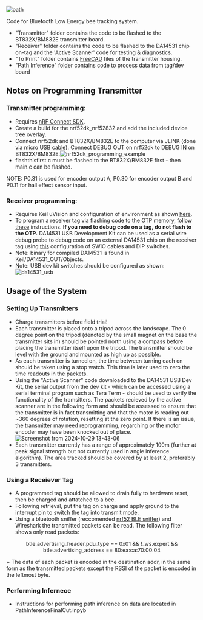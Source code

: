 ![path](https://github.com/user-attachments/assets/af7e39d3-c430-487c-9193-fa6b5d785af8)

Code for Bluetooth Low Energy bee tracking system.

+ "Transmitter" folder contains the code to be flashed to the BT832X/BM832E transmitter board.
+ "Receiver" folder contains the code to be flashed to the DA14531 chip on-tag and the 'Active Scanner' code for testing & diagnostics.
+ "To Print" folder contains [FreeCAD](https://www.freecad.org/) files of the transmitter housing.
+ "Path Inference" folder contains code to process data from tag/dev board

## Notes on Programming Transmitter
### Transmitter programming:
+ Requires [nRF Connect SDK](https://www.nordicsemi.com/Products/Development-software/nRF-Connect-SDK).
+ Create a build for the nrf52dk_nrf52832 and add the included device tree overlay.
+ Connect nrf52dk and BT832X/BM832E to the computer via JLINK (done via micro USB cable). Connect DEBUG OUT on nrf52dk to DEBUG IN on BT832X/BM832E:![nrf52dk_programming_example](https://github.com/SheffieldMLtracking/BLETrack/assets/48182877/72ba9a20-63c9-43b5-8ed9-a530d90849f3)
+ flashthisfirst.c must be flashed to the BT832X/BM832E first - then main.c can be flashed.

NOTE: P0.31 is used for encoder output A, P0.30 for encoder output B and P0.11 for hall effect sensor input.

### Receiver programming:
+ Requires Keil uVision and configuration of environment as shown [here](https://lpccs-docs.renesas.com/UM-B-117-DA14531-Getting-Started-With-The-Pro-Development-Kit/01_abstract/abstract.html).
+ To program a receiver tag via flashing code to the OTP memory, follow [these](https://lpccs-docs.renesas.com/Tutorial_SDK6/otp_prog.html) instructions. **If you need to debug code on a tag, do not flash to the OTP.** DA14531 USB Development Kit can be used as a serial wire debug probe to debug code on an external DA14531 chip on the receiver tag using [this](https://lpccs-docs.renesas.com/Tutorial_SDK6/debug_probe.html) configuration of SWIO cables and DIP switches.
+ Note: binary for compiled DA14531 is found in Keil/DA14531_OUT/Objects.
+ Note: USB dev kit switches should be configured as shown: ![da14531_usb](https://github.com/user-attachments/assets/ea0dc939-af4d-4677-8ecf-7ada238475e3)

## Usage of the System
### Setting Up Transmitters
+ Charge transmitters before field trial!
+ Each transmitter is placed onto a tripod across the landscape. The 0 degree point on the tripod (denoted by the small magnet on the base the transmitter sits in) should be pointed north using a compass before placing the transmitter itself upon the tripod. The transmitter should be level with the ground and mounted as high up as possible.
+ As each transmitter is turned on, the time between turning each on should be taken using a stop watch. This time is later used to zero the time readouts in the packets.
+ Using the "Active Scanner" code downloaded to the DA14531 USB Dev Kit, the serial output from the dev kit - which can be accessed using a serial terminal program such as Tera Term - should be used to verify the functionality of the tramsitters. The packets recieved by the active scanner are in the following form and should be assessed to ensure that the transmitter is in fact transmitting and that the motor is reading out ~360 degrees of rotation, resetting at the zero point. If there is an issue, the transmitter may need reprogramming, regarching or the motor encoder may have been knocked out of place.
![Screenshot from 2024-10-29 13-43-06](https://github.com/user-attachments/assets/d90f2625-5866-4be1-9785-5963071bdc67)
+ Each transmitter currently has a range of approximately 100m (further at peak signal strength but not currently used in angle inference algorithm). The area tracked should be covered by at least 2, preferably 3 transmitters.

### Using a Receiever Tag
+ A programmed tag should be allowed to drain fully to hardware reset, then be charged and attatched to a bee.
+ Following retrieval, put the tag on charge and apply ground to the interrupt pin to switch the tag into transmit mode.
+ Using a bluetooth sniffer (reccomended [nrf52 BLE sniffer](https://www.nordicsemi.com/Products/Development-tools/nRF-Sniffer-for-Bluetooth-LE)) and Wireshark the transmitted packets can be read. The following filter shows only read packets:
<p align=center>btle.advertising_header.pdu_type == 0x01 && !_ws.expert && btle.advertising_address == 80:ea:ca:70:00:04</p> 
+ The data of each packet is encoded in the destination addr, in the same form as the transmitted packets except the RSSI of the packet is encoded in the leftmost byte.

### Performing Infernece
+ Instructions for performing path inference on data are located in PathInferenceFinalCut.inpyb
